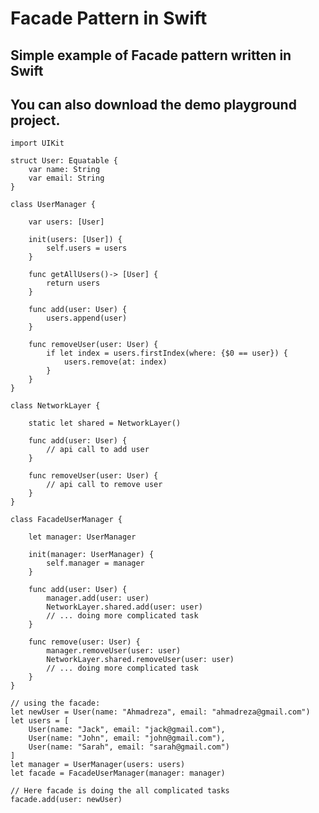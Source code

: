 # Facade Pattern in Swift

## Simple example of Facade pattern written in Swift

## You can also download the demo playground project.

    import UIKit
    
    struct User: Equatable {
        var name: String
        var email: String
    }
    
    class UserManager {
    
        var users: [User]
    
        init(users: [User]) {
            self.users = users
        }
    
        func getAllUsers()-> [User] {
            return users
        }
    
        func add(user: User) {
            users.append(user)
        }
    
        func removeUser(user: User) {
            if let index = users.firstIndex(where: {$0 == user}) {
                users.remove(at: index)
            }
        }
    }
    
    class NetworkLayer {
    
        static let shared = NetworkLayer()
    
        func add(user: User) {
            // api call to add user
        }
    
        func removeUser(user: User) {
            // api call to remove user
        }
    }
    
    class FacadeUserManager {
    
        let manager: UserManager
    
        init(manager: UserManager) {
            self.manager = manager
        }
    
        func add(user: User) {
            manager.add(user: user)
            NetworkLayer.shared.add(user: user)
            // ... doing more complicated task
        }
    
        func remove(user: User) {
            manager.removeUser(user: user)
            NetworkLayer.shared.removeUser(user: user)
            // ... doing more complicated task
        }
    }
    
    // using the facade:
    let newUser = User(name: "Ahmadreza", email: "ahmadreza@gmail.com")
    let users = [
        User(name: "Jack", email: "jack@gmail.com"),
        User(name: "John", email: "john@gmail.com"),
        User(name: "Sarah", email: "sarah@gmail.com")
    ]
    let manager = UserManager(users: users)
    let facade = FacadeUserManager(manager: manager)
    
    // Here facade is doing the all complicated tasks
    facade.add(user: newUser)
    
